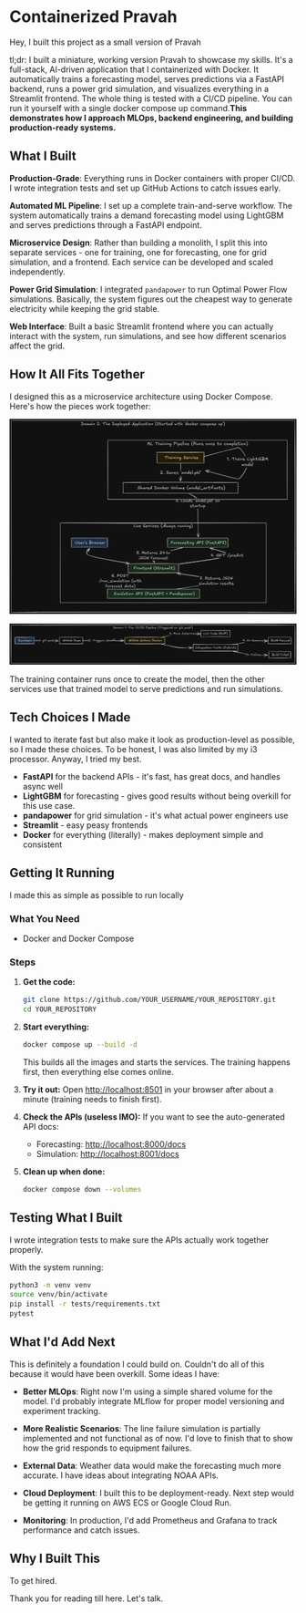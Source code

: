 # Containerized Pravah

Hey, I built this project as a small version of Pravah

tl;dr: I built a miniature, working version Pravah to showcase my skills. It's a full-stack, AI-driven application that I containerized with Docker. It automatically trains a forecasting model, serves predictions via a FastAPI backend, runs a power grid simulation, and visualizes everything in a Streamlit frontend. The whole thing is tested with a CI/CD pipeline. You can run it yourself with a single docker compose up command.**This demonstrates how I approach MLOps, backend engineering, and building production-ready systems.**

## What I Built

**Production-Grade**: Everything runs in Docker containers with proper CI/CD. I wrote integration tests and set up GitHub Actions to catch issues early.

**Automated ML Pipeline**: I set up a complete train-and-serve workflow. The system automatically trains a demand forecasting model using LightGBM and serves predictions through a FastAPI endpoint.

**Microservice Design**: Rather than building a monolith, I split this into separate services - one for training, one for forecasting, one for grid simulation, and a frontend. Each service can be developed and scaled independently.

**Power Grid Simulation**: I integrated `pandapower` to run Optimal Power Flow simulations. Basically, the system figures out the cheapest way to generate electricity while keeping the grid stable.

**Web Interface**: Built a basic Streamlit frontend where you can actually interact with the system, run simulations, and see how different scenarios affect the grid.

## How It All Fits Together

I designed this as a microservice architecture using Docker Compose. Here's how the pieces work together:

![The Application](assets/first-architecture.png)

![CI/CD pipeline](assets/second-architecture.png)

The training container runs once to create the model, then the other services use that trained model to serve predictions and run simulations.

## Tech Choices I Made

I wanted to iterate fast but also make it look as production-level as possible, so I made these choices. To be honest, I was also limited by my i3 processor. Anyway, I tried my best.

- **FastAPI** for the backend APIs - it's fast, has great docs, and handles async well
- **LightGBM** for forecasting - gives good results without being overkill for this use case.
- **pandapower** for grid simulation - it's what actual power engineers use
- **Streamlit** - easy peasy frontends
- **Docker** for everything (literally) - makes deployment simple and consistent

## Getting It Running

I made this as simple as possible to run locally

### What You Need
- Docker and Docker Compose

### Steps
1. **Get the code:**
   ```bash
   git clone https://github.com/YOUR_USERNAME/YOUR_REPOSITORY.git
   cd YOUR_REPOSITORY
   ```

2. **Start everything:**
   ```bash
   docker compose up --build -d
   ```
   This builds all the images and starts the services. The training happens first, then everything else comes online.

3. **Try it out:**
   Open [http://localhost:8501](http://localhost:8501) in your browser after about a minute (training needs to finish first).

4. **Check the APIs (useless IMO):**
   If you want to see the auto-generated API docs:
   - Forecasting: [http://localhost:8000/docs](http://localhost:8000/docs)
   - Simulation: [http://localhost:8001/docs](http://localhost:8001/docs)

5. **Clean up when done:**
   ```bash
   docker compose down --volumes
   ```

## Testing What I Built

I wrote integration tests to make sure the APIs actually work together properly.

With the system running:
```bash
python3 -m venv venv
source venv/bin/activate
pip install -r tests/requirements.txt
pytest
```

## What I'd Add Next

This is definitely a foundation I could build on. Couldn't do all of this because it would have been overkill. Some ideas I have:

- **Better MLOps**: Right now I'm using a simple shared volume for the model. I'd probably integrate MLflow for proper model versioning and experiment tracking.

- **More Realistic Scenarios**: The line failure simulation is partially implemented and not functional as of now. I'd love to finish that to show how the grid responds to equipment failures.

- **External Data**: Weather data would make the forecasting much more accurate. I have ideas about integrating NOAA APIs.

- **Cloud Deployment**: I built this to be deployment-ready. Next step would be getting it running on AWS ECS or Google Cloud Run.

- **Monitoring**: In production, I'd add Prometheus and Grafana to track performance and catch issues.

## Why I Built This

To get hired. 

Thank you for reading till here. Let's talk.